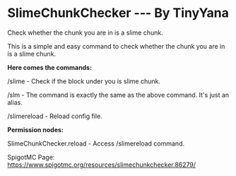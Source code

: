 # SlimeChunkChecker --- By TinyYana
Check whether the chunk you are in is a slime chunk.

This is a simple and easy command to check whether the chunk you are in is a slime chunk.

**Here comes the commands:**

/slime - Check if the block under you is slime chunk.

/slm - The command is exactly the same as the above command. It's just an alias.

/slimereload - Reload config file.

**Permission nodes:**

SlimeChunkChecker.reload - Access /slimereload command.

SpigotMC Page: https://www.spigotmc.org/resources/slimechunkchecker.86279/
